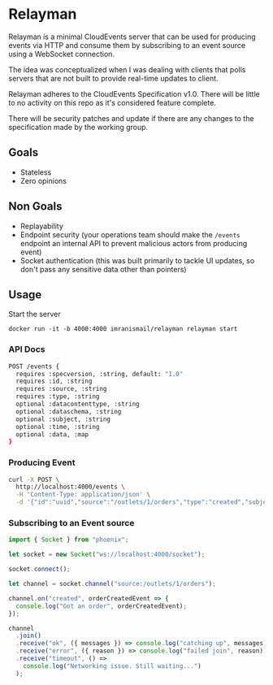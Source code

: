 # Relayman

Relayman is a minimal CloudEvents server that can be used for producing events via HTTP and consume them by subscribing to an event source using a WebSocket connection.

The idea was conceptualized when I was dealing with clients that polls servers that are not built to provide real-time updates to client.

Relayman adheres to the CloudEvents Specification v1.0. There will be little to no activity on this repo as it's considered feature complete.

There will be security patches and update if there are any changes to the specification made by the working group.

## Goals
- Stateless
- Zero opinions

## Non Goals
- Replayability
- Endpoint security (your operations team should make the `/events` endpoint an internal API to prevent malicious actors from producing event)
- Socket authentication (this was built primarily to tackle UI updates, so don't pass any sensitive data other than pointers)

## Usage

Start the server

```
docker run -it -b 4000:4000 imranismail/relayman relayman start
```

### API Docs

```sh
POST /events {
  requires :specversion, :string, default: "1.0"
  requires :id, :string
  requires :source, :string
  requires :type, :string
  optional :datacontenttype, :string
  optional :dataschema, :string
  optional :subject, :string
  optional :time, :string
  optional :data, :map
}
```

### Producing Event

```sh
curl -X POST \
  http://localhost:4000/events \
  -H 'Content-Type: application/json' \
  -d '{"id":"uuid","source":"/outlets/1/orders","type":"created","subject":"1","data":{"id": "1"}}'
```

### Subscribing to an Event source

```js
import { Socket } from "phoenix";

let socket = new Socket("ws://localhost:4000/socket");

socket.connect();

let channel = socket.channel("source:/outlets/1/orders");

channel.on("created", orderCreatedEvent => {
  console.log("Got an order", orderCreatedEvent);
});

channel
  .join()
  .receive("ok", ({ messages }) => console.log("catching up", messages))
  .receive("error", ({ reason }) => console.log("failed join", reason))
  .receive("timeout", () =>
    console.log("Networking issue. Still waiting...")
  );
```
